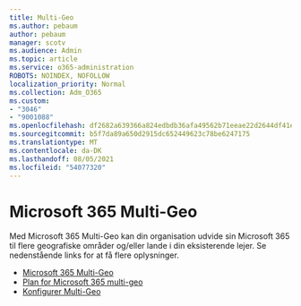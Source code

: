 ```yaml
---
title: Multi-Geo
ms.author: pebaum
author: pebaum
manager: scotv
ms.audience: Admin
ms.topic: article
ms.service: o365-administration
ROBOTS: NOINDEX, NOFOLLOW
localization_priority: Normal
ms.collection: Adm_O365
ms.custom:
- "3046"
- "9001088"
ms.openlocfilehash: df2682a639366a824edbdb36afa49562b71eeae22d2644df41e7bc68490a4f75
ms.sourcegitcommit: b5f7da89a650d2915dc652449623c78be6247175
ms.translationtype: MT
ms.contentlocale: da-DK
ms.lasthandoff: 08/05/2021
ms.locfileid: "54077320"
---
```

# <a name="microsoft-365-multi-geo"></a>Microsoft 365 Multi-Geo

Med Microsoft 365 Multi-Geo kan din organisation udvide sin Microsoft 365 til flere geografiske områder og/eller lande i din eksisterende lejer. Se nedenstående links for at få flere oplysninger.

- [Microsoft 365 Multi-Geo](https://docs.microsoft.com/office365/enterprise/office-365-multi-geo)
- [Plan for Microsoft 365 multi-geo](https://docs.microsoft.com/office365/enterprise/plan-for-multi-geo)
- [Konfigurer Multi-Geo](https://docs.microsoft.com/office365/enterprise/multi-geo-tenant-configuration)
